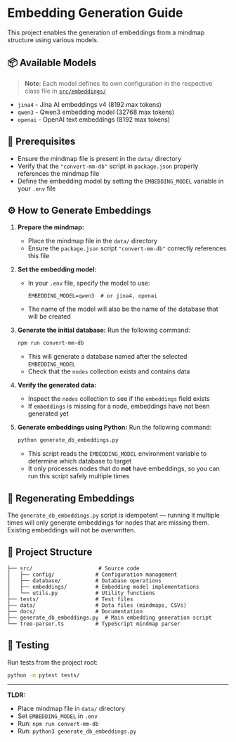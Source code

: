 # Embedding Generation Guide

This project enables the generation of embeddings from a mindmap structure using various models.

## 📦 Available Models

> **Note**: Each model defines its own configuration in the respective class file in [`src/embeddings/`](src/embeddings/)

- `jina4` - Jina AI embeddings v4 (8192 max tokens)
- `qwen3` - Qwen3 embedding model (32768 max tokens)
- `openai` - OpenAI text embeddings (8192 max tokens)

## 🧠 Prerequisites

- Ensure the mindmap file is present in the `data/` directory
- Verify that the `"convert-mm-db"` script in `package.json` properly references the mindmap file
- Define the embedding model by setting the `EMBEDDING_MODEL` variable in your `.env` file

## ⚙️ How to Generate Embeddings

1. **Prepare the mindmap:**

   - Place the mindmap file in the `data/` directory
   - Ensure the `package.json` script `"convert-mm-db"` correctly references this file

2. **Set the embedding model:**

   - In your `.env` file, specify the model to use:
     ```env
     EMBEDDING_MODEL=qwen3  # or jina4, openai
     ```
   - The name of the model will also be the name of the database that will be created

3. **Generate the initial database:**
   Run the following command:

   ```bash
   npm run convert-mm-db
   ```

   - This will generate a database named after the selected `EMBEDDING_MODEL`
   - Check that the `nodes` collection exists and contains data

4. **Verify the generated data:**

   - Inspect the `nodes` collection to see if the `embeddings` field exists
   - If `embeddings` is missing for a node, embeddings have not been generated yet

5. **Generate embeddings using Python:**
   Run the following command:
   ```bash
   python generate_db_embeddings.py
   ```
   - This script reads the `EMBEDDING_MODEL` environment variable to determine which database to target
   - It only processes nodes that do **not** have embeddings, so you can run this script safely multiple times

## 🔁 Regenerating Embeddings

The `generate_db_embeddings.py` script is idempotent — running it multiple times will only generate embeddings for nodes that are missing them. Existing embeddings will not be overwritten.

## 📁 Project Structure

```
├── src/                     # Source code
│   ├── config/             # Configuration management
│   ├── database/           # Database operations
│   ├── embeddings/         # Embedding model implementations
│   └── utils.py            # Utility functions
├── tests/                  # Test files
├── data/                   # Data files (mindmaps, CSVs)
├── docs/                   # Documentation
├── generate_db_embeddings.py  # Main embedding generation script
└── tree-parser.ts          # TypeScript mindmap parser
```

## 🧪 Testing

Run tests from the project root:

```bash
python -m pytest tests/
```

---

**TLDR:**

- Place mindmap file in `data/` directory
- Set `EMBEDDING_MODEL` in `.env`
- Run: `npm run convert-mm-db`
- Run: `python3 generate_db_embeddings.py`
